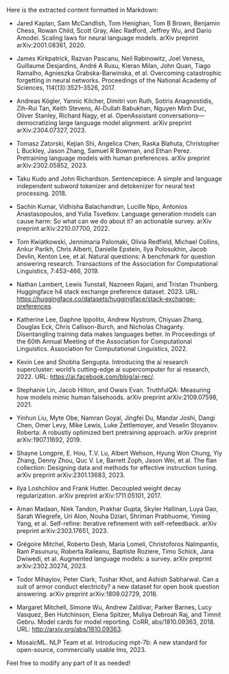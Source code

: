 Here is the extracted content formatted in Markdown:


- Jared Kaplan, Sam McCandlish, Tom Henighan, Tom B Brown, Benjamin Chess, Rowan Child, Scott Gray, Alec Radford, Jeffrey Wu, and Dario Amodei. Scaling laws for neural language models. arXiv preprint arXiv:2001.08361, 2020.

- James Kirkpatrick, Razvan Pascanu, Neil Rabinowitz, Joel Veness, Guillaume Desjardins, André A Rusu, Kieran Milan, John Quan, Tiago Ramalho, Agnieszka Grabska-Barwinska, et al. Overcoming catastrophic forgetting in neural networks. Proceedings of the National Academy of Sciences, 114(13):3521–3526, 2017.

- Andreas Kögler, Yannic Kilcher, Dimitri von Ruth, Sotiris Anagnostidis, Zih-Rui Tan, Keith Stevens, Al-Dullah Babukhan, Nguyen Minh Duc, Oliver Stanley, Richard Nagy, et al. OpenAssistant conversations—democratizing large language model alignment. arXiv preprint arXiv:2304.07327, 2023.

- Tomasz Zatorski, Kejian Shi, Angelica Chen, Raska Blahuta, Christopher L Buckley, Jason Zhang, Samuel R Bowman, and Ethan Perez. Pretraining language models with human preferences. arXiv preprint arXiv:2302.05852, 2023.

- Taku Kudo and John Richardson. Sentencepiece: A simple and language independent subword tokenizer and detokenizer for neural text processing. 2018.

- Sachin Kumar, Vidhisha Balachandran, Lucille Npo, Antonios Anastasopoulos, and Yulia Tsvetkov. Language generation models can cause harm: So what can we do about it? an actionable survey. arXiv preprint arXiv:2210.07700, 2022.

- Tom Kwiatkowski, Jennimaria Palomaki, Olivia Redfield, Michael Collins, Ankur Parikh, Chris Alberti, Danielle Epstein, Ilya Polosukhin, Jacob Devlin, Kenton Lee, et al. Natural questions: A benchmark for question answering research. Transactions of the Association for Computational Linguistics, 7:453–466, 2019.

- Nathan Lambert, Lewis Tunstall, Nazneen Rajani, and Tristan Thunberg. Huggingface h4 stack exchange preference dataset. 2023. URL: https://huggingface.co/datasets/huggingface/stack-exchange-preferences.

- Katherine Lee, Daphne Ippolito, Andrew Nystrom, Chiyuan Zhang, Douglas Eck, Chris Callison-Burch, and Nicholas Chaganty. Disentangling training data makes languages better. In Proceedings of the 60th Annual Meeting of the Association for Computational Linguistics. Association for Computational Linguistics, 2022.

- Kevin Lee and Shobha Sengupta. Introducing the ai research supercluster: world’s cutting-edge ai supercomputer for ai research, 2022. URL: https://ai.facebook.com/blog/ai-rec/.

- Stephanie Lin, Jacob Hilton, and Owais Evan. TruthfulQA: Measuring how models mimic human falsehoods. arXiv preprint arXiv:2109.07598, 2021.

- Yinhun Liu, Myte Obe, Namran Goyal, Jingfei Du, Mandar Joshi, Dangi Chen, Omer Levy, Mike Lewis, Luke Zettlemoyer, and Veselin Stoyanov. Roberta: A robustly optimized bert pretraining approach. arXiv preprint arXiv:1907.11692, 2019.

- Shayne Longpre, E. Hou, T.V. Lu, Albert Wehson, Hyung Won Chung, Yiy Zhang, Denny Zhou, Quc V. Le, Barrett Zoph, Jason Wei, et al. The flan collection: Designing data and methods for effective instruction tuning. arXiv preprint arXiv:2301.13683, 2023.

- Ilya Loshchilov and Frank Hutter. Decoupled weight decay regularization. arXiv preprint arXiv:1711.05101, 2017.

- Aman Madaan, Niek Tandon, Prakhar Gupta, Skyler Hallinan, Luya Gao, Sarah Wiegrefe, Uri Alon, Nouha Dziari, Shriman Prabhuome, Yiming Yang, et al. Self-refine: Iterative refinement with self-refeedback. arXiv preprint arXiv:2303.17651, 2023.

- Grégoire Mitchel, Roberto Desh, Maria Lomeli, Christoforos Nalmpantis, Ram Pasunuru, Roberta Raileanu, Baptiste Roziere, Timo Schick, Jana Dwiwedi, et al. Augmented language models: a survey. arXiv preprint arXiv:2302.30274, 2023.

- Todor Mihaylov, Peter Clark, Tushar Khot, and Ashish Sabharwal. Can a suit of armor conduct electricity? a new dataset for open book question answering. arXiv preprint arXiv:1809.02729, 2018.

- Margaret Mitchell, Simone Wu, Andrew Zaldivar, Parker Barnes, Lucy Vasquez, Ben Hutchinson, Elena Spitzer, Muliya Debroah Raj, and Timnit Gebru. Model cards for model reporting. CoRR, abs/1810.09363, 2018. URL: http://arxiv.org/abs/1810.09363.

- MosaicML. NLP Team et al. Introducing mpt-7b: A new standard for open-source, commercially usable lms, 2023.


Feel free to modify any part of it as needed!
